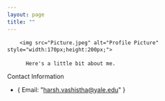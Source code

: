 ```yaml
---
layout: page
title: ""
---
```


        <img src="Picture.jpeg" alt="Profile Picture" style="width:170px;height:200px;">
   
          Here's a little bit about me.
       

 Contact Information
 - { Email: "harsh.vashistha@yale.edu" }
